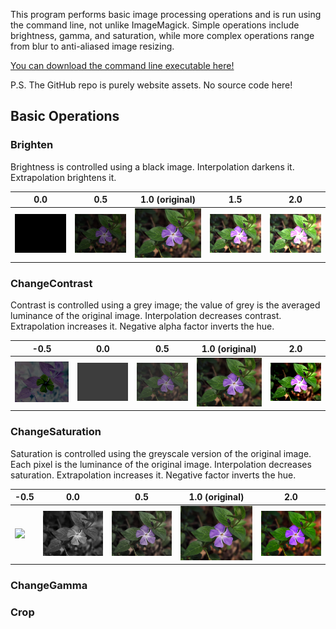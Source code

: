 This program performs basic image processing operations and is run using the command line, not unlike ImageMagick. Simple operations include brightness, gamma, and saturation, while more complex operations range from blur to anti-aliased image resizing.

[You can download the command line executable here!]()

P.S. The GitHub repo is purely website assets. No source code here!

## Basic Operations
### Brighten

Brightness is controlled using a black image. Interpolation darkens it. Extrapolation brightens it.

0.0 | 0.5 | 1.0 (original) | 1.5 | 2.0
--- | --- | --- | --- | ---
[![](https://raw.githubusercontent.com/rnlee0054/163.1Website/master/images/brightness0.0.bmp)](https://raw.githubusercontent.com/rnlee0054/163.1Website/master/images/brightness0.0.bmp) | [![](https://raw.githubusercontent.com/rnlee0054/163.1Website/master/images/brightness0.5.bmp)](https://raw.githubusercontent.com/rnlee0054/163.1Website/master/images/brightness0.5.bmp) | [![](https://raw.githubusercontent.com/rnlee0054/163.1Website/master/images/brightness1.0.bmp)](https://raw.githubusercontent.com/rnlee0054/163.1Website/master/images/brightness1.0.bmp) | [![](https://raw.githubusercontent.com/rnlee0054/163.1Website/master/images/brightness1.5.bmp)](https://raw.githubusercontent.com/rnlee0054/163.1Website/master/images/brightness1.5.bmp) | [![](https://raw.githubusercontent.com/rnlee0054/163.1Website/master/images/brightness2.0.bmp)](https://raw.githubusercontent.com/rnlee0054/163.1Website/master/images/brightness2.0.bmp)

### ChangeContrast

Contrast is controlled using a grey image; the value of grey is the averaged luminance of the original image. Interpolation decreases contrast. Extrapolation increases it. Negative alpha factor inverts the hue.

-0.5 | 0.0 | 0.5 | 1.0 (original) | 2.0
--- | --- | --- | --- | ---
[![](https://raw.githubusercontent.com/rnlee0054/163.1Website/master/images/contrast-0.5.bmp)](https://raw.githubusercontent.com/rnlee0054/163.1Website/master/images/contrast-0.5.bmp) | [![](https://raw.githubusercontent.com/rnlee0054/163.1Website/master/images/contrast0.0.bmp)](https://raw.githubusercontent.com/rnlee0054/163.1Website/master/images/contrast0.0.bmp) | [![](https://raw.githubusercontent.com/rnlee0054/163.1Website/master/images/contrast0.5.bmp)](https://raw.githubusercontent.com/rnlee0054/163.1Website/master/images/contrast0.5.bmp) | [![](https://raw.githubusercontent.com/rnlee0054/163.1Website/master/images/contrast1.0.bmp)](https://raw.githubusercontent.com/rnlee0054/163.1Website/master/images/contrast1.0.bmp) | [![](https://raw.githubusercontent.com/rnlee0054/163.1Website/master/images/contrast2.0.bmp)](https://raw.githubusercontent.com/rnlee0054/163.1Website/master/images/contrast2.0.bmp)

### ChangeSaturation

Saturation is controlled using the greyscale version of the original image. Each pixel is the luminance of the original image. Interpolation decreases saturation. Extrapolation increases it. Negative factor inverts the hue.

-0.5 | 0.0 | 0.5 | 1.0 (original) | 2.0
--- | --- | --- | --- | ---
[![](https://raw.githubusercontent.com/rnlee0054/163.1Website/master/images/saturation-0.5.bmp)](https://raw.githubusercontent.com/rnlee0054/163.1Website/master/images/saturation-0.5.bmp) | [![](https://raw.githubusercontent.com/rnlee0054/163.1Website/master/images/saturation0.0.bmp)](https://raw.githubusercontent.com/rnlee0054/163.1Website/master/images/saturation0.0.bmp) | [![](https://raw.githubusercontent.com/rnlee0054/163.1Website/master/images/saturation0.5.bmp)](https://raw.githubusercontent.com/rnlee0054/163.1Website/master/images/saturation0.5.bmp) | [![](https://raw.githubusercontent.com/rnlee0054/163.1Website/master/images/saturation1.0.bmp)](https://raw.githubusercontent.com/rnlee0054/163.1Website/master/images/saturation1.0.bmp) | [![](https://raw.githubusercontent.com/rnlee0054/163.1Website/master/images/saturation2.0.bmp)](https://raw.githubusercontent.com/rnlee0054/163.1Website/master/images/saturation2.0.bmp)

### ChangeGamma
### Crop
